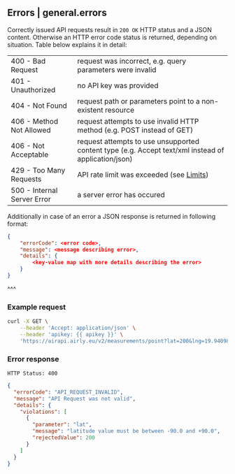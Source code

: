 ## Errors | general.errors

Correctly issued API requests result in `200 OK` HTTP status and a JSON content. Otherwise an HTTP error code status is returned, depending on situation. Table below explains it in detail:

<table>
    <tr><td>400 - Bad Request            </td><td>request was incorrect, e.g. query parameters were invalid</td></tr>
    <tr><td>401 - Unauthorized           </td><td>no API key was provided</td></tr>
    <tr><td>404 - Not Found              </td><td>request path or parameters point to a non-existent resource</td></tr>
    <tr><td>406 - Method Not Allowed     </td><td>request attempts to use invalid HTTP method (e.g. POST instead of GET)</td></tr>
    <tr><td>406 - Not Acceptable         </td><td>request attempts to use unsupported content type (e.g. Accept text/xml instead of application/json)</td></tr>
    <tr><td>429 - Too Many Requests      </td><td>API rate limit was exceeded (see <a href="#general.limits">Limits</a>)</td></tr>
    <tr><td>500 - Internal Server Error  </td><td>a server error has occured</td></tr>
</table>

Additionally in case of an error a JSON response is returned in following format:

```json
{
    "errorCode": <error code>,
    "message": <message describing error>,
    "details": {
        <key-value map with more details describing the error>
    }
}
```

^^^

### Example request

```bash
curl -X GET \
    --header 'Accept: application/json' \
    --header 'apikey: {{ apikey }}' \
    'https://airapi.airly.eu/v2/measurements/point?lat=200&lng=19.940984'
```

### Error response

```
HTTP Status: 400
```

```json
{
  "errorCode": "API_REQUEST_INVALID",
  "message": "API Request was not valid",
  "details": {
    "violations": [
      {
        "parameter": "lat",
        "message": "latitude value must be between -90.0 and +90.0",
        "rejectedValue": 200
      }
    ]
  }
}
```
